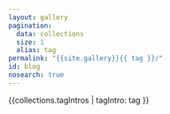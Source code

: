```yaml
---
layout: gallery
pagination:
  data: collections
  size: 1
  alias: tag
permalink: "{{site.gallery}}{{ tag }}/"
id: blog
nosearch: true
---
```


{{collections.tagIntros | tagIntro: tag }}
